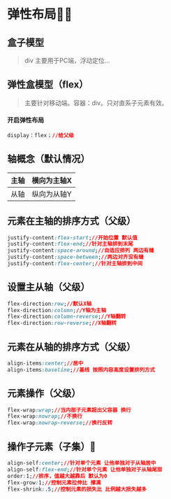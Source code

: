 #	弹性布局👨‍💻

##		盒子模型

> div 主要用于PC端，浮动定位...

##		弹性盒模型（flex）

> 主要针对移动端。容器：div。只对直系子元素有效。

####		开启弹性布局

~~~css
display：flex；//给父级
~~~

##		轴概念（默认情况）

| 主轴 | 横向为主轴X |
| :--: | :---------: |
| 从轴 | 纵向为从轴Y |

## 元素在主轴的排序方式（父级）

~~~css
justify-content:flex-start;//开始位置 默认值
justify-content:flex-end;//针对主轴排到末尾
justify-content:space-around;//自适应排列 两边有缝
justify-content:space-between;//两边对齐没有缝
justify-content:flex-center;//针对主轴排到中间
~~~

##		设置主从轴（父级）

~~~css
flex-direction:row;//默认X轴
flex-direction:column;//Y轴为主轴
flex-direction:column-reverse;//Y轴翻转
flex-direction:row-reverse;//X轴翻转
~~~

##		元素在从轴的排序方式（父级）

~~~css
align-items:center;//居中
align-items:baseline;//基线 按照内容高度设置排列方式
~~~

##		元素操作（父级）

~~~css
flex-wrap:wrap;//当内部子元素超出父容器 换行
flex-wrap:nowrap;//不换行
flex-wrap:nowrap-reverse;//换行反转
~~~

##		操作子元素（子集）🎈

~~~css
align-self:center;//针对单个元素 让他单独对于从轴居中
align-self:flex-end;//针对单个元素 让他单独对于从轴尾部
order:1;//排序，值越大越靠后 默认为0 
flex-grow:1;//控制元素拉伸比 撑满
flex-shrink:.5;//控制元素的损失比 比例越大损失越多
~~~

